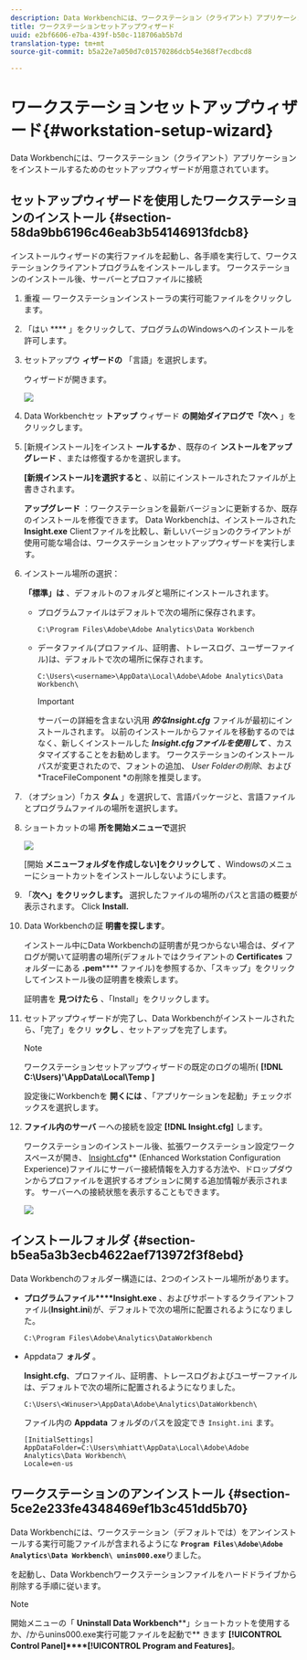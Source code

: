 ```yaml
---
description: Data Workbenchには、ワークステーション（クライアント）アプリケーションをインストールするためのセットアップウィザードが用意されています。
title: ワークステーションセットアップウィザード
uuid: e2bf6606-e7ba-439f-b50c-118706ab5b7d
translation-type: tm+mt
source-git-commit: b5a22e7a050d7c01570286dcb54e368f7ecdbcd8

---
```



# ワークステーションセットアップウィザード{#workstation-setup-wizard}

Data Workbenchには、ワークステーション（クライアント）アプリケーションをインストールするためのセットアップウィザードが用意されています。

## セットアップウィザードを使用したワークステーションのインストール {#section-58da9bb6196c46eab3b54146913fdcb8}

インストールウィザードの実行ファイルを起動し、各手順を実行して、ワークステーションクライアントプログラムをインストールします。 ワークステーションのインストール後、サーバーとプロファイルに接続

1. 重複 — ワークステーションインストーラの実行可能ファイルをクリックします。
1. 「はい **** 」をクリックして、プログラムのWindowsへのインストールを許可します。
1. セットアップウ **ィザードの** 「言語」を選択します。

   ウィザードが開きます。

   ![](assets/6_4_workstation_wizard.png)

1. Data Workbenchセッ **トアップ** ウィザード **の開始ダイアログで「次へ** 」をクリックします。

1. [新規インストール]をインスト **ールするか** 、既存のイ **ンストールをアップグレード** 、または修復するかを選択します。

   **[新規インストール]を選択すると** 、以前にインストールされたファイルが上書きされます。

   **アップグレード** ：ワークステーションを最新バージョンに更新するか、既存のインストールを修復できます。 Data Workbenchは、インストールされた **Insight.exe** Clientファイルを比較し、新しいバージョンのクライアントが使用可能な場合は、ワークステーションセットアップウィザードを実行します。

1. インストール場所の選択：

   **「標準」は** 、デフォルトのフォルダと場所にインストールされます。

   * プログラムファイルはデフォルトで次の場所に保存されます。

      ```
      C:\Program Files\Adobe\Adobe Analytics\Data Workbench
      ```

   * データファイル(プロファイル、証明書、トレースログ、ユーザーファイル)は、デフォルトで次の場所に保存されます。

      ```
      C:\Users\<username>\AppData\Local\Adobe\Adobe Analytics\Data Workbench\
      ```

      >[!IMPORTANT]
      >
      >サーバーの詳細を含まない汎用 ***的なInsight.cfg*** ファイルが最初にインストールされます。 以前のインストールからファイルを移動するのではなく、新しくインストールした ***Insight.cfgファイルを使用して*** 、カスタマイズすることをお勧めします。 ワークステーションのインストールパスが変更されたので、フォントの追加、 *User Folderの削除*、および*TraceFileComponent *の削除を推奨します。

1. （オプション）「カス **タム** 」を選択して、言語パッケージと、言語ファイルとプログラムファイルの場所を選択します。
1. ショートカットの場 **所を開始メニューで**&#x200B;選択

   ![](assets/6_4_workstation_wizard_folder.png)

   [開始 **メニューフォルダを作成しない]をクリックして** 、Windowsのメニューにショートカットをインストールしないようにします。

1. 「**次へ」をクリックします。** 選択したファイルの場所のパスと言語の概要が表示されます。 Click **Install.**

1. Data Workbenchの証 **明書を探します**。

   インストール中にData Workbenchの証明書が見つからない場合は、ダイアログが開いて証明書の場所(デフォルトではクライアントの **Certificates** フォルダーにある **.pem****** ファイル)を参照するか、「スキップ」をクリックしてインストール後の証明書を検索します。

   証明書を **見つけたら** 、「Install」をクリックします。

1. セットアップウィザードが完了し、Data Workbenchがインストールされたら、「完了」をクリ **ックし** 、セットアップを完了します。

   >[!NOTE]
   >
   >ワークステーションセットアップウィザードの既定のログの場所( **[!DNL C:\Users\)<userName>&#39;\AppData\Local\Temp ]**

   設定後にWorkbenchを **開くには** 、「アプリケーションを起動」チェックボックスを選択します。

1. **ファイル内のサーバ** ーへの接続を設定 **[!DNL Insight.cfg]** します。

   ワークステーションのインストール後、拡張ワークステーション設定ワークスペースが開き、 [Insight.cfg](/help/home/c-get-started/c-insght-config-param.md)** (Enhanced Workstation Configuration Experience)ファイルにサーバー接続情報を入力する方法や、ドロップダウンからプロファイルを選択するオプションに関する追加情報が表示されます。 サーバーへの接続状態を表示することもできます。

   ![](assets/6_4_workstation_install_conf_conn.png)

## インストールフォルダ {#section-b5ea5a3b3ecb4622aef713972f3f8ebd}

Data Workbenchのフォルダー構造には、2つのインストール場所があります。

* **プログラムファイル****Insight.exe** 、およびサポートするクライアントファイル(**Insight.ini**)が、デフォルトで次の場所に配置されるようになりました。

   ```
   C:\Program Files\Adobe\Analytics\DataWorkbench
   ```

* Appdataフ **ォルダ** 。

   **Insight.cfg**、プロファイル、証明書、トレースログおよびユーザーファイルは、デフォルトで次の場所に配置されるようになりました。

   ```
   C:\Users\<Winuser>\AppData\Adobe\Analytics\DataWorkbench\ 
   ```

   ファイル内の **Appdata** フォルダのパスを設定でき `Insight.ini` ます。

   ```
   [InitialSettings] 
   AppDataFolder=C:\Users\mhiatt\AppData\Local\Adobe\Adobe Analytics\Data Workbench\ 
   Locale=en-us
   ```

## ワークステーションのアンインストール {#section-5ce2e233fe4348469ef1b3c451dd5b70}

Data Workbenchには、ワークステーション（デフォルトでは）をアンインストールする実行可能ファイルが含まれるようにな **`Program Files\Adobe\Adobe Analytics\Data Workbench\ unins000.exe`**&#x200B;りました。

を起動し、Data Workbenchワークステーションファイルをハードドライブから削除する手順に従います。

>[!NOTE]
>
>開始メニューの「 **Uninstall Data Workbench****」ショートカットを使用するか、/からunins000.exe実行可能ファイルを起動で** きます **[!UICONTROL Control Panel]****[!UICONTROL Program and Features]**。
